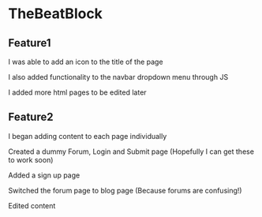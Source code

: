 # TheBeatBlock
## Feature1
I was able to add an icon to the title of the page

I also added functionality to the navbar dropdown menu through JS

I added more html pages to be edited later

## Feature2
I began adding content to each page individually

Created a dummy Forum, Login and Submit page (Hopefully I can get these to work soon)

Added a sign up page

Switched the forum page to blog page (Because forums are confusing!)

Edited content